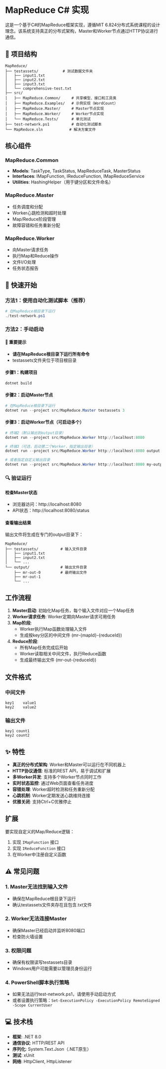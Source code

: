 # MapReduce C# 实现

这是一个基于C#的MapReduce框架实现，遵循MIT 6.824分布式系统课程的设计理念。该系统支持真正的分布式架构，Master和Worker节点通过HTTP协议进行通信。

## 📁 项目结构

```
MapReduce/
├── testassets/           # 测试数据文件夹
│   ├── input1.txt
│   ├── input2.txt
│   ├── input3.txt
│   └── comprehensive-test.txt
├── src/
│   ├── MapReduce.Common/     # 共享模型、接口和工具类
│   ├── MapReduce.Examples/   # 示例实现（WordCount）
│   ├── MapReduce.Master/     # Master节点实现
│   ├── MapReduce.Worker/     # Worker节点实现
│   └── MapReduce.Tests/      # 单元测试
├── test-network.ps1          # 自动化测试脚本
└── MapReduce.sln            # 解决方案文件
```

## 核心组件

### MapReduce.Common
- **Models**: TaskType, TaskStatus, MapReduceTask, MasterStatus
- **Interfaces**: IMapFunction, IReduceFunction, IMapReduceService
- **Utilities**: HashingHelper（用于键分区和文件命名）

### MapReduce.Master
- 任务调度和分配
- Worker心跳检测和超时处理
- Map/Reduce阶段管理
- 故障容错和任务重新分配

### MapReduce.Worker
- 向Master请求任务
- 执行Map和Reduce操作
- 文件I/O处理
- 任务状态报告

## 🚀 快速开始

### 方法1：使用自动化测试脚本（推荐）
```powershell
# 在MapReduce根目录下运行
./test-network.ps1
```

### 方法2：手动启动

#### 📍 重要提示
- **请在MapReduce根目录下运行所有命令**
- testassets文件夹位于项目根目录

#### 步骤1：构建项目
```powershell
dotnet build
```

#### 步骤2：启动Master节点
```powershell
# 在MapReduce根目录下运行
dotnet run --project src/MapReduce.Master testassets 3
```

#### 步骤3：启动Worker节点（可启动多个）
```powershell
# 终端2（默认输出到output目录）
dotnet run --project src/MapReduce.Worker http://localhost:8080

# 终端3（可选，启动第二个Worker，指定输出目录）
dotnet run --project src/MapReduce.Worker http://localhost:8080 output

# 或者指定自定义输出目录
dotnet run --project src/MapReduce.Worker http://localhost:8080 my-output
```

### 🔍 验证运行

#### 检查Master状态
- 浏览器访问：http://localhost:8080
- API状态：http://localhost:8080/status

#### 查看输出结果
输出文件将生成在专门的output目录下：
```
MapReduce/
├── testassets/          # 输入文件目录
│   ├── input1.txt
│   ├── input2.txt
│   └── ...
└── output/              # 输出文件目录
    ├── mr-out-0         # 最终输出文件
    ├── mr-out-1
    └── ...
```

## 工作流程

1. **Master启动**: 初始化Map任务，每个输入文件对应一个Map任务
2. **Worker请求任务**: Worker定期向Master请求可用任务
3. **Map阶段**: 
   - Worker执行Map函数处理输入文件
   - 生成按key分区的中间文件 (mr-{mapId}-{reduceId})
4. **Reduce阶段**: 
   - 所有Map任务完成后开始
   - Worker读取相关中间文件，执行Reduce函数
   - 生成最终输出文件 (mr-out-{reduceId})

## 文件格式

### 中间文件
```
key1    value1
key2    value2
```

### 输出文件
```
key1 count1
key2 count2
```

## ✨ 特性

- **真正的分布式架构**: Worker和Master可以运行在不同机器上
- **HTTP协议通信**: 标准的REST API，易于调试和扩展
- **多Worker并发**: 支持多个Worker节点同时工作
- **实时状态监控**: 通过Web页面查看任务进度
- **容错处理**: Worker超时检测和任务重新分配
- **心跳机制**: Worker定期发送心跳维持连接
- **优雅关闭**: 支持Ctrl+C优雅停止

## 扩展

要实现自定义的Map/Reduce逻辑：

1. 实现 `IMapFunction` 接口
2. 实现 `IReduceFunction` 接口
3. 在Worker中注册自定义函数

## ⚠️ 常见问题

### 1. Master无法找到输入文件
- 确保在MapReduce根目录下运行
- 确认testassets文件夹存在且包含.txt文件

### 2. Worker无法连接Master
- 确保Master已经启动并监听8080端口
- 检查防火墙设置

### 3. 权限问题
- 确保有权限读写testassets目录
- Windows用户可能需要以管理员身份运行

### 4. PowerShell脚本执行策略
- 如果无法运行test-network.ps1，请使用手动启动方式
- 或者设置执行策略：`Set-ExecutionPolicy -ExecutionPolicy RemoteSigned -Scope CurrentUser`

## 💻 技术栈

- **框架**: .NET 8.0
- **通信协议**: HTTP/REST API
- **序列化**: System.Text.Json（.NET原生）
- **测试**: xUnit
- **网络**: HttpClient, HttpListener 